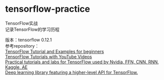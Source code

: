 # tensorflow-practice

TensorFlow实战<br>
记录TensorFlow的学习历程<br>

版本：tensorflow 0.12.1<br>参考repository：<br>
[TensorFlow Tutorial and Examples for beginners](https://github.com/aymericdamien/TensorFlow-Examples)<br>
[TensorFlow Tutorials with YouTube Videos](https://github.com/Hvass-Labs/TensorFlow-Tutorials)<br>
[Practical tutorials and labs for TensorFlow used by Nvidia, FFN, CNN, RNN, Kaggle, AE](https://github.com/alrojo/tensorflow-tutorial)<br>
[Deep learning library featuring a higher-level API for TensorFlow.](https://github.com/tflearn/tflearn)
